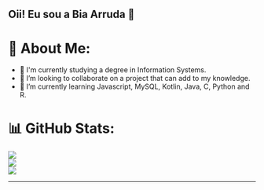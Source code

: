 ## Oii! Eu sou a Bia Arruda 👋

# 💫 About Me:
- 🔭 I'm currently studying a degree in Information Systems.
- 👯 I’m looking to collaborate on a project that can add to my knowledge.
- 🌱 I’m currently learning Javascript, MySQL, Kotlin, Java, C, Python and R.


# 📊 GitHub Stats:
![](https://github-readme-stats.vercel.app/api/top-langs/?username=ArrudaBia&theme=onedark&hide_border=false&include_all_commits=false&count_private=false&layout=compact)<br/>
![](https://github-readme-stats.vercel.app/api?username=ArrudaBia&theme=onedark&hide_border=false&include_all_commits=false&count_private=false)<br/>
![](https://github-readme-streak-stats.herokuapp.com/?user=ArrudaBia&theme=onedark&hide_border=false)


---


<!-- Proudly created with GPRM ( https://gprm.itsvg.in ) -->


